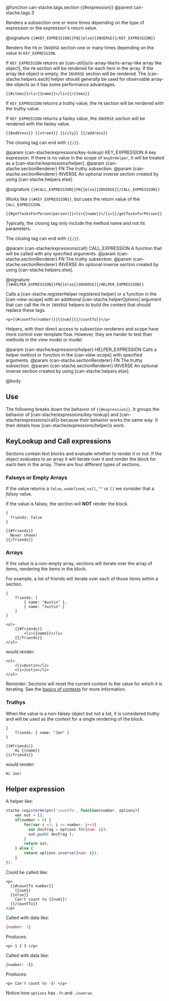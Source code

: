 @function can-stache.tags.section {{#expression}}
@parent can-stache.tags 3

Renders a subsection one or more times depending on the type of expression
or the expression's return value.

@signature `{{#KEY_EXPRESSION}}FN{{else}}INVERSE{{/KEY_EXPRESSION}}`

Renders the `FN` or `INVERSE` section one or many times depending on
the value in `KEY_EXPRESSION`.

If `KEY_EXPRESSION` returns an  [can-util/js/is-array-like/is-array-like array like object],
the `FN` section will be rendered for each item in the array.  If the array like object is
empty, the `INVERSE` section will be rendered. The [can-stache.helpers.each] helper
should generally be used for observable array-like objects as it has some performance
advantages.  

```
{{#items}}<li>{{name}}</li>{{/items}}
```

If `KEY_EXPRESSION` returns a truthy value, the `FN` section will be rendered with
the truthy value.

If `KEY_EXPRESSION` returns a fasley value, the `INVERSE` section will be rendered with
the fasley value.

```
{{#address}} {{street}} {{city}} {{/address}}
```

The closing tag can end with `{{/}}`.

  @param {can-stache/expressions/key-lookup} KEY_EXPRESSION A key expression.
  If there is no value in the scope of `keyOrHelper`, it will be treated as a [can-stache/expressions/helper].
  @param {can-stache.sectionRenderer} FN The truthy subsection.
  @param {can-stache.sectionRenderer} INVERSE An optional inverse section created
  by using [can-stache.helpers.else].


@signature `{{#CALL_EXPRESSION}}FN{{else}}INVERSE{{/CALL_EXPRESSION}}`

Works like `{{#KEY_EXPRESSION}}`, but uses the return value of
the `CALL_EXPRESSION`.

```
{{#getTasksForPerson(person)}}<li>{{name}}</li>{{/getTasksForPerson}}
```

Typically, the closing tag only include the method name and not its parameters.

The closing tag can end with `{{/}}`.

  @param {can-stache/expressions/call} CALL_EXPRESSION A function that
  will be called with any specified arguments.
  @param {can-stache.sectionRenderer} FN The truthy subsection.
  @param {can-stache.sectionRenderer} INVERSE An optional inverse section created
  by using [can-stache.helpers.else].


@signature `{{#HELPER_EXPRESSION}}FN{{else}}INVERSE{{/HELPER_EXPRESSION}}`

Calls a [can-stache.registerHelper registered helper] or a function in the
[can-view-scope] with an additional [can-stache.helperOptions] argument
that can call the `FN` or `INVERSE` helpers to build the content that
should replace these tags.

```
<p>{{#countTo(number)}}{{num}}{{/countTo}}</p>
```

Helpers, with their direct access to subsection renderers and scope
have more control over template flow.  However, they are harder to test
than methods in the view model or model.

  @param {can-stache/expressions/helper} HELPER_EXPRESSION Calls a helper method
  or function in the [can-view-scope] with specified arguments.
  @param {can-stache.sectionRenderer} FN The truthy subsection.
  @param {can-stache.sectionRenderer} INVERSE An optional inverse section created
  by using [can-stache.helpers.else].

@body

## Use

The following breaks down the behavior of `{{#expression}}`.  It groups
the behavior of [can-stache/expressions/key-lookup] and [can-stache/expressions/call]s
because their behavior works the same way.  It then details how [can-stache/expressions/helper]s
work.


## KeyLookup and Call expressions

Sections contain text blocks and evaluate whether to render it or not.  If
the object evaluates to an array it will iterate over it and render the block
for each item in the array.  There are four different types of sections.

### Falseys or Empty Arrays

If the value returns a `false`, `undefined`, `null`, `""` or `[]` we consider
that a *falsey* value.

If the value is falsey, the section will **NOT** render the block.

    {
      friends: false
    }

    {{#friends}}
      Never shown!
    {{/friends}}


### Arrays

If the value is a non-empty array, sections will iterate over the
array of items, rendering the items in the block.

For example, a list of friends will iterate
over each of those items within a section.

    {
        friends: [
            { name: "Austin" },
            { name: "Justin" }
        ]
    }

    <ul>
        {{#friends}}
            <li>{{name}}</li>
        {{/friends}}
    </ul>

would render:

    <ul>
        <li>Austin</li>
        <li>Justin</li>
    </ul>

Reminder: Sections will reset the current context to the value for which it is iterating.
See the [basics of contexts](#Basics) for more information.

### Truthys

When the value is a non-falsey object but not a list, it is considered truthy and will be used
as the context for a single rendering of the block.

    {
        friends: { name: "Jon" }
    }

    {{#friends}}
        Hi {{name}}
    {{/friends}}

would render:

    Hi Jon!

## Helper expression


A helper like:

```js
stache.registerHelper('countTo', function(number, options){
    var out = [];
    if(number > 0) {
        for(var i =1; i <= number; i++){
          var docFrag = options.fn({num: i});
          out.push( docFrag );
        }
        return out;
    } else {
        return options.inverse({num: i});
    }
});
```

Could be called like:

```
<p>
  {{#countTo number}}
    {{num}}
  {{else}}
    Can't count to {{num}}!
  {{/countTo}}
</p>
```

Called with data like:

```js
{number: 3}
```

Produces:

```
<p> 1 2 3 </p>
```

Called with data like:

```
{number: -5}
```

Produces:

```
<p> Can't count to -5! </p>
```

Notice how `options` has `.fn` and `.inverse`.
